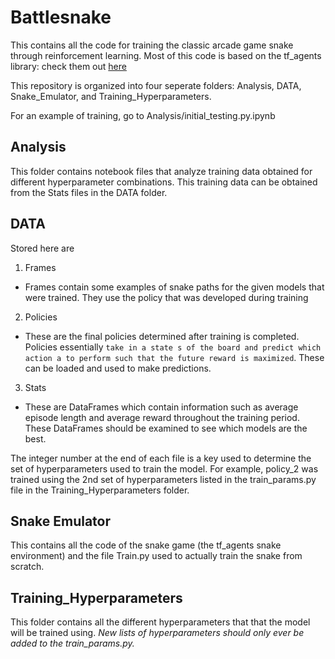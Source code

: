 # Battlesnake 

This contains all the code for training the classic arcade game snake through reinforcement learning. Most of this code is based on the tf_agents library: check them out [here](https://github.com/tensorflow/agents)

This repository is organized into four seperate folders: Analysis, DATA, Snake_Emulator, and Training_Hyperparameters.

For an example of training, go to Analysis/initial_testing.py.ipynb

## Analysis

This folder contains notebook files that analyze training data obtained for different hyperparameter combinations. This training data can be obtained from the Stats files in the DATA folder.

## DATA

Stored here are

1. Frames
* Frames contain some examples of snake paths for the given models that were trained. They use the policy that was developed during training
2. Policies
* These are the final policies determined after training is completed. Policies essentially `take in a state s of the board and predict which action a to perform such that the future reward is maximized`. These can be loaded and used to make predictions.
3. Stats
* These are DataFrames which contain information such as average episode length and average reward throughout the training period. These DataFrames should be examined to see which models are the best.

The integer number at the end of each file is a key used to determine the set of hyperparameters used to train the model. For example, policy_2 was trained using the 2nd set of hyperparameters listed in the train_params.py file in the Training_Hyperparameters folder.

## Snake Emulator

This contains all the code of the snake game (the tf_agents snake environment) and the file Train.py used to actually train the snake from scratch.

## Training_Hyperparameters

This folder contains all the different hyperparameters that that the model will be trained using. *New lists of hyperparameters should only ever be added to the train_params.py.*
